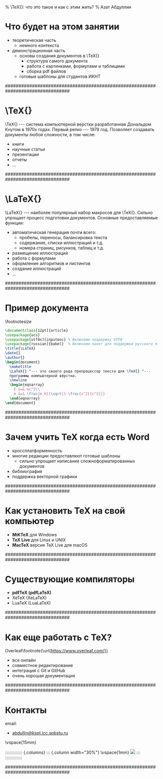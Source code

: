 % \TeX{}: что это такое и как с этим жить?
% Азат Абдуллин

# Что будет на этом занятии

* теоретическая часть
	* немного контекста
* демонстрационная часть
	* основы создания документов в \TeX{}
		* структура самого документа
		* работа с картинками, формулами и таблицами
		* сборка pdf файлов
	* готовые шаблоны для студентов ИКНТ


################################################################################

# \TeX{}

\TeX{} --- система компьютерной верстки разработанная Дональдом Кнутом в 1970х годах.
Первый релиз --- 1978 год. Позволяет создавать документы любой сложности, в том числе:

* книги
* научные статьи
* презентации
* отчеты
* ...


################################################################################

# \LaTeX{}

\LaTeX{} --- наиболее популярный набор макросов для \TeX{}. Сильно упрощает процесс
подготовки документов. Основные предоставляемые функции:

* автоматическая генерация почти всего:
	* пробелы, переносы, балансировка текста
	* содержание, списки иллюстраций и т.д.
	* номера страниц, рисунков, таблиц и т.д.
* размещение иллюстраций
* работа с формулами
* оформление алгоритмов и листингов
* создание иллюстраций
* ...


################################################################################

# Пример документа

\footnotesize
```latex
\documentclass[12pt]{article}
\usepackage{ucs}
\usepackage[utf8x]{inputenc} % Включаем поддержку UTF8
\usepackage[russian]{babel}  % Включаем пакет для поддержки русского языка
\title{\LaTeX}
\date{}
\author{}
\begin{document}
  \maketitle
  \LaTeX{} "--- это своего рода препроцессор текста для \TeX{} "---
  программы компьютерной вёрстки.
  \newline
  \begin{eqnarray}
    E &=& mc^2\\
    m &=& \frac{m_0}{\sqrt{1-\frac{v^2}{c^2}}}
  \end{eqnarray}
\end{document}
```

################################################################################

# Зачем учить TeX когда есть Word

* кроссплатформенность
* многие редакции предоставляют готовые шаблоны
	* сильно упрощает написание сложноформатированных документов
* библиография
* поддержка векторной графики

################################################################################

# Как установить TeX на свой компьютер

* **MiKTeX** для Windows
* **TeX Live** для Linux и UNIX
* **MacTeX** версия TeX Live для macOS

################################################################################

# Существующие компиляторы

* **pdfTeX (pdfLaTeX)**
* XeTeX (XeLaTeX)
* LuaTeX (LuaLaTeX)

################################################################################

# Как еще работать с TeX?

Overleaf\footnote{\url{https://www.overleaf.com/}}

* все онлайн
* совместное редактирование
* интеграция с Git и GitHub
* очень хорошая документация

################################################################################

# Контакты

<!-- link -->
email:

* <abdullin@kspt.icc.spbstu.ru>

\vspace{15mm}

<!-- columns -->
:::::::::::::: {.columns}
::: {.column width="30%"}
\vspace{1mm}
![](polytech)
:::
::::::::::::::

################################################################################

